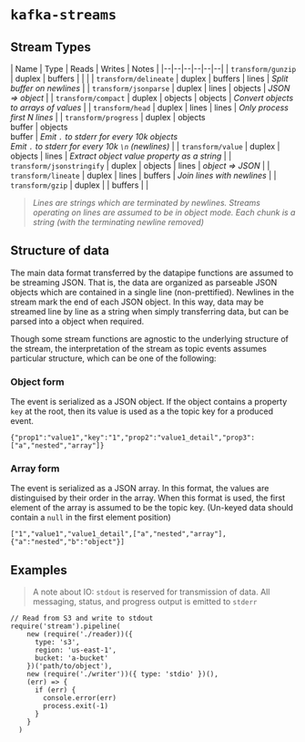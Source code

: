 # `kafka-streams`

## Stream Types

| Name | Type | Reads | Writes | Notes |
|--|--|--|--|--|--|
| `transform/gunzip` | duplex | buffers | | |
| `transform/delineate` | duplex | buffers | lines | _Split buffer on newlines_ |
| `transform/jsonparse` | duplex | lines | objects | _JSON => object_ |
| `transform/compact` | duplex | objects | objects | _Convert objects to arrays of values_ |
| `transform/head` | duplex | lines | lines | _Only process first N lines_ |
| `transform/progress` | duplex | objects<br/>buffer | objects<br/>buffer | _Emit `.` to stderr for every 10k objects <br/> Emit `.` to stderr for every 10k `\n` (newlines)_ |
| `transform/value` | duplex | objects | lines | _Extract object value property as a string_ |
| `transform/jsonstringify` | duplex | objects | lines | _object => JSON_ |
| `transform/lineate` | duplex | lines | buffers | _Join lines with newlines_ |
| `transform/gzip` | duplex | | buffers | |

> _Lines are strings which are terminated by newlines. Streams operating on lines are assumed to be in object mode. Each chunk is a string (with the terminating newline removed)_

## Structure of data

The main data format transferred by the datapipe functions are assumed to be streaming JSON. That is, the data are organized as parseable JSON objects which are contained in a single line (non-prettified). Newlines in the stream mark the end of each JSON object. In this way, data may be streamed line by line as a string when simply transferring data, but can be parsed into a object when required.

Though some stream functions are agnostic to the underlying structure of the stream, the interpretation of the stream as topic events assumes particular structure, which can be one of the following:

### Object form

The event is serialized as a JSON object. If the object contains a property `key` at the root, then its value is used as a the topic key for a produced event.

```
{"prop1":"value1","key":"1","prop2":"value1_detail","prop3":["a","nested","array"]}
```

### Array form

The event is serialized as a JSON array. In this format, the values are distinguised by their order in the array. When this format is used, the first element of the array is assumed to be the topic key. (Un-keyed data should contain a `null` in the first element position)

```
["1","value1","value1_detail",["a","nested","array"],{"a":"nested","b":"object"}]
```

## Examples

> A note about IO: `stdout` is reserved for transmission of data. All messaging, status, and progress output is emitted to `stderr`

```
// Read from S3 and write to stdout
require('stream').pipeline(
    new (require('./reader))({ 
      type: 's3',
      region: 'us-east-1',
      bucket: 'a-bucket'
    })('path/to/object'),
    new (require('./writer'))({ type: 'stdio' })(),
    (err) => {
      if (err) {
        console.error(err)
        process.exit(-1)
      }
    }
  )
```

